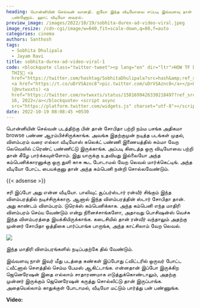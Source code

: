 ```yaml
---
heading: பொன்னியின் செல்வன் வானதி. ஐயோ இந்த வீடியோவை எப்படி இவ்வளவு நாள் மிஸ்
  பண்ணோம். ஹாட் வீடியோ வைரல்.
preview_image: /images/2022/10/19/sobhita-durex-ad-video-viral.jpeg
image_resize: /cdn-cgi/image/w=640,fit=scale-down,q=80,f=auto
categories: cinema
authors: Santhosh
tags:
  - Sobhita Dhulipala
  - Jayam Ravi
title: sobhita-durex-ad-video-viral-1
code: <blockquote class="twitter-tweet"><p lang="en" dir="ltr">HOW TF DID I MISS
  THIS🥵 <a
  href="https://twitter.com/hashtag/SobhitaDhulipala?src=hash&amp;ref_src=twsrc%5Etfw">#SobhitaDhulipala</a>
  <a href="https://t.co/uDrVSAznc8">pic.twitter.com/uDrVSAznc8</a></p>&mdash; NV
  (@nvtwxxts) <a
  href="https://twitter.com/nvtwxxts/status/1581699426330218497?ref_src=twsrc%5Etfw">October
  16, 2022</a></blockquote> <script async
  src="https://platform.twitter.com/widgets.js" charset="utf-8"></script>
date: 2022-10-19 08:08:45 +0530
---
```

பொன்னியின் செல்வன் படத்திற்கு பின் தான் சோபிதா பற்றி நம்ம பசங்க அதிகமா browse பண்ண ஆரம்பிச்சிருக்காங்க. அவங்க இதற்குமுன் நடித்த படங்கள் முதல், விளம்பரம் வரை எல்லா வீடியோஸ் கலெக்ட் பண்ணி இணையத்தில் சும்மா வேற லெவெலில் ட்ரெண்ட் பண்ணிட்டு இருக்காங்க. அப்படி கிடைத்த ஒரு விடியோவை பற்றி தான் கீழே பார்க்கவுள்ளோம். இது யாருக்கு உதவியது இல்லையோ அந்த கம்பெனிக்காரனுக்கு ஒரு துளி காசு கூட போடாமல் வேற லெவல் மார்க்கெட்டிங். அந்த வீடியோ போட்ட பையக்குனு தான் அந்த கம்பெனி நன்றி சொல்லவேண்டும்.

{{< adsense >}}

சரி இப்போ அது என்ன வீடியோ. பாலிவுட் சூப்பர்ஸ்டார் ரன்வீர் சிங்கும் இந்த விளம்பரத்தில் நடிச்சிருக்காரு. ஆனால் இந்த விளம்பரத்தின் ஸ்டார் சோபிதா தான். அது காண்டம் விளம்பரம். டுரெக்ஸ் கம்பெனிக்காக. அந்த கம்பெனி எந்த மாதிரி விளம்பரம் செய்ய வேண்டும் என்று நினைச்சாங்களோ, அதாவது பொசிஷன்ஸ் வெச்சு இந்த விளம்பரத்தை இயக்கியிருக்காங்க. கடைசியில் தான் ரன்வீர் வந்தாலும் அதற்கு முன்னர் சோபிதா ஒத்திகை பார்ப்பாங்க பாருங்க, அந்த காட்சிலாம் வேற லெவல்.

![](/images/2022/10/19/sobhita-durex-ad-video-viral-1.jpeg)

இந்த மாதிரி விளம்பரங்களில் நடிப்பதற்கே தில் வேண்டும். 

இவ்வளவு நாள் இவர் மீது படத்தை கண்கள் இப்போது ட்விட்டரில் ஒருவர் போட்ட ட்வீட்னால் சௌத்தில் செம்ம பேமஸ் ஆகிட்டாங்க. என்னதான் இப்போ இருக்கிற ஜெனெரேஷன் இதை எல்லாம் சாதாரணமாக எடுத்துக்கொண்டாலும், அதற்கு முன்னர் இருக்கும் ஜெனெரேஷன் கருத்து சொல்லிட்டு தான் இருப்பாங்க. அதையெல்லாம் காதுக்குள் போடாமல், வீடியோ மட்டும் பார்த்து பன் பண்ணுங்க. 

**V﻿ideo:**